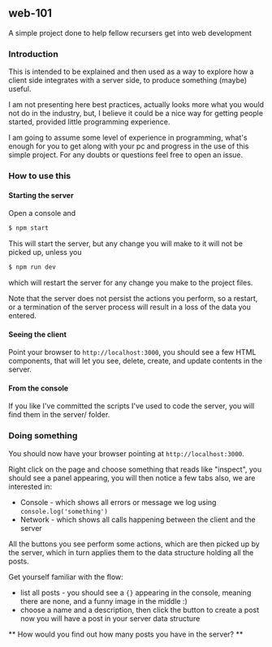 ## web-101

A simple project done to help fellow recursers get into web development

### Introduction

This is intended to be explained and then used as a way to explore how a client
side integrates with a server side, to produce something (maybe) useful.

I am not presenting here best practices, actually looks more what you would not do
in the industry, but, I believe it could be a nice way for getting people started,
provided little programming experience.

I am going to assume some level of experience in programming, what's enough for 
you to get along with your pc and progress in the use of this simple project. For
any doubts or questions feel free to open an issue.

### How to use this

#### Starting the server

Open a console and 

```bash
$ npm start
```

This will start the server, but any change you will make to it will not be picked
up, unless you

```bash
$ npm run dev
```

which will restart the server for any change you make to the project files.

Note that the server does not persist the actions you perform, so a restart, or 
a termination of the server process will result in a loss of the data you entered.

#### Seeing the client

Point your browser to `http://localhost:3000`, you should see a few HTML 
components, that will let you see, delete, create, and update contents
in the server.

#### From the console

If you like I've committed the scripts I've used to code the server, you will 
find them in the server/ folder.


### Doing something

You should now have your browser pointing at `http://localhost:3000`.

Right click on the page and choose something that reads like "inspect", you should
see a panel appearing, you will then notice a few tabs also, we are interested in:

 * Console - which shows all errors or message we log using 
 `console.log('something')`
 * Network - which shows all calls happening between the client and the server

All the buttons you see perform some actions, which are then picked up by the 
server, which in turn applies them to the data structure holding all the posts.

Get yourself familiar with the flow:

 * list all posts - you should see a `{}` appearing in the console, meaning there
 are none, and a funny image in the middle :)
 * choose a name and a description, then click the button to create a post now 
 you will have a post in your server data structure

** How would you find out how many posts you have in the server? **
